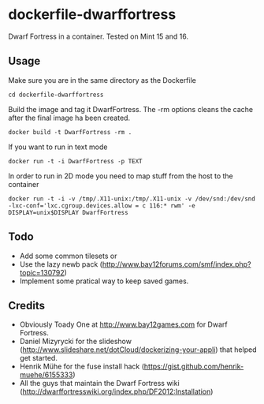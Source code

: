 dockerfile-dwarffortress
========================

Dwarf Fortress in a container. Tested on Mint 15 and 16.

Usage
-----

Make sure you are in the same directory as the Dockerfile

    cd dockerfile-dwarffortress

Build the image and tag it DwarfFortress. The -rm options cleans the cache after the final image ha been created.

    docker build -t DwarfFortress -rm .

If you want to run in text mode

    docker run -t -i DwarfFortress -p TEXT

In order to run in 2D mode you need to map stuff from the host to the container

    docker run -t -i -v /tmp/.X11-unix:/tmp/.X11-unix -v /dev/snd:/dev/snd -lxc-conf='lxc.cgroup.devices.allow = c 116:* rwm' -e DISPLAY=unix$DISPLAY DwarfFortress


Todo
----

* Add some common tilesets or
* Use the lazy newb pack (http://www.bay12forums.com/smf/index.php?topic=130792)
* Implement some pratical way to keep saved games.

Credits
-------

* Obviously Toady One at http://www.bay12games.com for Dwarf Fortress.
* Daniel Mizyrycki for the slideshow (http://www.slideshare.net/dotCloud/dockerizing-your-appli) that helped get started.
* Henrik Mühe for the fuse install hack (https://gist.github.com/henrik-muehe/6155333)
* All the guys that maintain the Dwarf Fortress wiki (http://dwarffortresswiki.org/index.php/DF2012:Installation)
